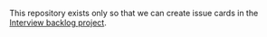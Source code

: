 This repository exists only so that we can create issue cards in the [Interview backlog project](https://github.com/orgs/SuffolkLITLab/projects/24/views/2).
